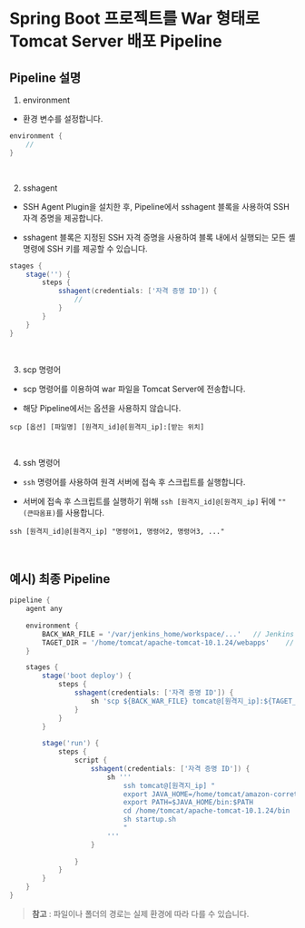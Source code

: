 # Spring Boot 프로젝트를 War 형태로 Tomcat Server 배포 Pipeline

## Pipeline 설명

1. environment

- 환경 변수를 설정합니다.

```groovy
environment {
    //
}
```

<br>

2. sshagent

- SSH Agent Plugin을 설치한 후, Pipeline에서 sshagent 블록을 사용하여 SSH 자격 증명을 제공합니다.

- sshagent 블록은 지정된 SSH 자격 증명을 사용하여 블록 내에서 실행되는 모든 셸 명령에 SSH 키를 제공할 수 있습니다.

```groovy
stages {
    stage('') {
        steps {
            sshagent(credentials: ['자격 증명 ID']) {
                //
            }
        }
    }
}
```

<br>

3. scp 명령어

- scp 명령어를 이용하여 war 파일을 Tomcat Server에 전송합니다.

- 해당 Pipeline에서는 옵션을 사용하지 않습니다.

```
scp [옵션] [파일명] [원격지_id]@[원격지_ip]:[받는 위치]
```

<br>

4. ssh 명령어

- `ssh` 명령어를 사용하여 원격 서버에 접속 후 스크립트를 실행합니다.

- 서버에 접속 후 스크립트를 실행하기 위해 `ssh [원격지_id]@[원격지_ip]` 뒤에 `""(큰따옴표)`를 사용합니다.

```
ssh [원격지_id]@[원격지_ip] "명령어1, 명령어2, 명령어3, ..."
```

<br/>

## 예시) 최종 Pipeline

```groovy
pipeline {
    agent any
    
    environment {
        BACK_WAR_FILE = '/var/jenkins_home/workspace/...'   // Jenkins Server의 war 파일 경로
        TAGET_DIR = '/home/tomcat/apache-tomcat-10.1.24/webapps'    // Tomcat Server의 war 파일을 배포할 경로
    }

    stages {
        stage('boot deploy') {
            steps {
                sshagent(credentials: ['자격 증명 ID']) {
                    sh 'scp ${BACK_WAR_FILE} tomcat@[원격지_ip]:${TAGET_DIR}'
                }
            }
        }
        
        stage('run') {
            steps {
                script {
                    sshagent(credentials: ['자격 증명 ID']) {
                        sh '''
                            ssh tomcat@[원격지_ip] "
                            export JAVA_HOME=/home/tomcat/amazon-corretto-17.0.11.9.1-linux-x64
                            export PATH=$JAVA_HOME/bin:$PATH
                            cd /home/tomcat/apache-tomcat-10.1.24/bin
                            sh startup.sh
                            "
                        '''
                    }
                    
                }
            }
        }
    }
}
```

>**참고** : 파일이나 폴더의 경로는 실제 환경에 따라 다를 수 있습니다.
